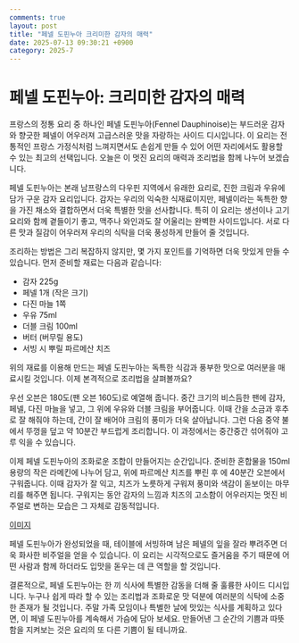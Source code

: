 ```yaml
---
comments: true
layout: post
title: "페넬 도핀누아 크리미한 감자의 매력"
date: 2025-07-13 09:30:21 +0900
category: 2025-7
---
```


# 페넬 도핀누아: 크리미한 감자의 매력

프랑스의 정통 요리 중 하나인 페넬 도핀누아(Fennel Dauphinoise)는 부드러운 감자와 향긋한 페넬이 어우러져 고급스러운 맛을 자랑하는 사이드 디시입니다. 이 요리는 전통적인 프랑스 가정식처럼 느껴지면서도 손쉽게 만들 수 있어 어떤 자리에서도 활용할 수 있는 최고의 선택입니다. 오늘은 이 멋진 요리의 매력과 조리법을 함께 나누어 보겠습니다.

 

페넬 도핀누아는 본래 남프랑스의 다우핀 지역에서 유래한 요리로, 진한 크림과 우유에 담가 구운 감자 요리입니다. 감자는 우리의 익숙한 식재료이지만, 페넬이라는 독특한 향을 가진 채소와 결합하면서 더욱 특별한 맛을 선사합니다. 특히 이 요리는 생선이나 고기 요리와 함께 곁들이기 좋고, 맥주나 와인과도 잘 어울리는 완벽한 사이드입니다. 서로 다른 맛과 질감이 어우러져 우리의 식탁을 더욱 풍성하게 만들어 줄 것입니다.

 

조리하는 방법은 그리 복잡하지 않지만, 몇 가지 포인트를 기억하면 더욱 맛있게 만들 수 있습니다. 먼저 준비할 재료는 다음과 같습니다:

- 감자 225g
- 페넬 1개 (작은 크기)
- 다진 마늘 1쪽
- 우유 75ml
- 더블 크림 100ml
- 버터 (버무릴 용도)
- 서빙 시 뿌릴 파르메산 치즈

위의 재료를 이용해 만드는 페넬 도핀누아는 독특한 식감과 풍부한 맛으로 여러분을 매료시킬 것입니다. 이제 본격적으로 조리법을 살펴볼까요?

 

우선 오븐은 180도(팬 오븐 160도)로 예열해 줍니다. 중간 크기의 비스듬한 팬에 감자, 페넬, 다진 마늘을 넣고, 그 위에 우유와 더블 크림을 부어줍니다. 이때 간을 소금과 후추로 잘 해줘야 하는데, 간이 잘 배어야 크림의 풍미가 더욱 살아납니다. 그런 다음 중약 불에서 뚜껑을 덮고 약 10분간 부드럽게 조리합니다. 이 과정에서는 중간중간 섞어줘야 고루 익을 수 있습니다.

 

이제 페넬 도핀누아의 조화로운 조합이 만들어지는 순간입니다. 준비한 혼합물을 150ml 용량의 작은 라메킨에 나누어 담고, 위에 파르메산 치즈를 뿌린 후 에 40분간 오븐에서 구워줍니다. 이때 감자가 잘 익고, 치즈가 노릇하게 구워져 풍미와 색감이 돋보이는 마무리를 해주면 됩니다. 구워지는 동안 감자의 느낌과 치즈의 고소함이 어우러지는 멋진 비주얼로 변하는 모습은 그 자체로 감동적입니다.

[이미지](https://www.themealdb.com/images/media/meals/ytttsv1511798734.jpg)

 

페넬 도핀누아가 완성되었을 때, 테이블에 서빙하며 남은 페넬의 잎을 잘라 뿌려주면 더욱 화사한 비주얼을 얻을 수 있습니다. 이 요리는 시각적으로도 즐거움을 주기 때문에 어떤 사람과 함께 하더라도 입맛을 돋우는 데 큰 역할을 할 것입니다.

 

결론적으로, 페넬 도핀누아는 한 끼 식사에 특별한 감동을 더해 줄 훌륭한 사이드 디시입니다. 누구나 쉽게 따라 할 수 있는 조리법과 조화로운 맛 덕분에 여러분의 식탁에 소중한 존재가 될 것입니다. 주말 가족 모임이나 특별한 날에 맛있는 식사를 계획하고 있다면, 이 페넬 도핀누아를 계속해서 가슴에 담아 보세요. 만들어낸 그 순간의 기쁨과 따뜻함을 지켜보는 것은 요리의 또 다른 기쁨이 될 테니까요.
